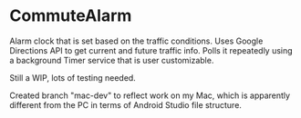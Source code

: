 # CommuteAlarm
Alarm clock that is set based on the traffic conditions. Uses Google Directions API to get current and future traffic info. Polls it repeatedly using a background Timer service that is user customizable.

Still a WIP, lots of testing needed.

Created branch "mac-dev" to reflect work on my Mac, which is apparently different from the PC in terms of Android Studio file structure.
